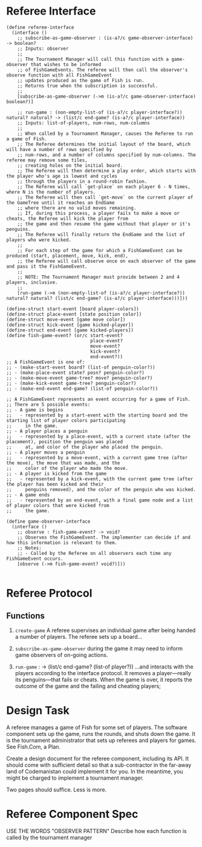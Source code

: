 # Referee Interface

```racket
(define referee-interface
  (interface ()
    ;; subscribe-as-game-observer : (is-a?/c game-observer-interface) -> boolean?
    ;; Inputs: observer
    ;;
    ;; The Tournament Manager will call this function with a game-observer that wishes to be informed
    ;; of FishGameEvents. The referee will then call the observer's observe function with all FishGameEvent
    ;; updates produced as the game of Fish is run.
    ;; Returns true when the subscription is successful.
    ;; 
    [subscribe-as-game-observer (->m (is-a?/c game-observer-interface) boolean?)]
    
    ;; run-game : (non-empty-list-of (is-a?/c player-interface?)) natural? natural? -> (list/c end-game? (is-a?/c player-interface))
    ;; Inputs: list-of-players, num-rows, num-columns
    ;;
    ;; When called by a Tournament Manager, causes the Referee to run a game of Fish.
    ;; The Referee determines the initial layout of the board, which will have a number of rows specified by
    ;; num-rows, and a number of columns specified by num-columns. The referee may remove some tiles,
    ;; creating holes on the initial board.
    ;; The Referee will then determine a play order, which starts with the player who's age is lowest and cycles
    ;; through the players in a round-robin fashion.
    ;; The Referee will call `get-place` on each player 6 - N times, where N is the number of players.
    ;; The Referee will then call `get-move` on the current player of the GameTree until it reaches an EndGame
    ;; where there are no valid moves remaining.
    ;; If, during this process, a player fails to make a move or cheats, the Referee will kick the player from
    ;; the game and then resume the game without that player or it's penguins.
    ;; The Referee will finally return the EndGame and the list of players who were kicked.
    ;;
    ;; For each step of the game for which a FishGameEvent can be produced (start, placement, move, kick, end),
    ;; the Referee will call observe once on each observer of the game and pass it the FishGameEvent.
    ;;
    ;; NOTE: The Tournament Manager must provide between 2 and 4 players, inclusive.
    ;;
    [run-game (->m (non-empty-list-of (is-a?/c player-interface?)) natural? natural? (list/c end-game? (is-a?/c player-interface)))]))

(define-struct start-event [board player-colors])
(define-struct place-event [state position color])
(define-struct move-event [game move color])
(define-struct kick-event [game kicked-player])
(define-struct end-event [game kicked-players])
(define fish-game-event? (or/c start-event?
                               place-event?
                               move-event?
                               kick-event?
                               end-event?))
;; A FishGameEvent is one of:
;; - (make-start-event board? (list-of penguin-color?))
;; - (make-place-event state? posn? penguin-color?)
;; - (make-move-event game-tree? move? penguin-color?)
;; - (make-kick-event game-tree? penguin-color?)
;; - (make-end-event end-game? (list-of penguin-color?))

;; A FishGameEvent represents an event occurring for a game of Fish.
;; There are 5 possible events:
;; - A game is begins
;;   - represented by a start-event with the starting board and the starting list of player colors participating
;;     in the game.
;; - A player places a penguin
;;   - represented by a place-event, with a current state (after the placement), position the penguin was placed
;;     at, and color of the player who placed the penguin.
;; - A player moves a penguin
;;   - represented by a move-event, with a current game tree (after the move), the move that was made, and the
;;     color of the player who made the move.
;; - A player is kicked from the game
;;   - represented by a kick-event, with the current game tree (after the player has been kicked and their
;;     penguins removed), and the color of the penguin who was kicked.
;; - A game ends
;;   - represented by an end-event, with a final game node and a list of player colors that were kicked from
;;     the game.

(define game-observer-interface
  (interface ()
    ;; observe : fish-game-event? -> void?
    ;; Observes the FishGameEvent. The implementer can decide if and how this information is relevant to them.
    ;; Notes:
    ;; - Called by the Referee on all observers each time any FishGameEvent occurs.
    [observe (->m fish-game-event? void?)]))
    
```


# Referee Protocol

## Functions
 1. `create-game`
 A referee supervises an individual game after being handed a number of players. The referee sets up a board...
 
 2. `subscribe-as-game-observer`
 during the game it may need to inform game observers of on-going actions.
 
 3. `run-game` : -> (list/c end-game? (list-of player?))
 ...and interacts with the players according to the interface protocol. It removes a player—really its penguins—that fails or cheats. When the game is over, it reports the outcome of the game and the failing and cheating players;


# Design Task
A referee manages a game of Fish for some set of players. The software component sets up the game, runs the rounds, and shuts down the game. It is the tournament administrator that sets up referees and players for games. See Fish.Com, a Plan.

Create a design document for the referee component, including its API. It should come with sufficient detail so that a sub-contractor in the far-away land of Codemanistan could implement it for you. In the meantime, you might be charged to implement a tournament manager.

Two pages should suffice. Less is more.

# Referee Component Spec
USE THE WORDS "OBSERVER PATTERN"
Describe how each function is called by the tournament manager
